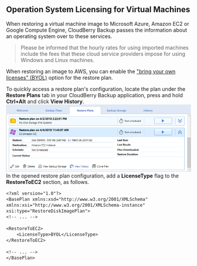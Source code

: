## Operation System Licensing for Virtual Machines

When restoring a virtual machine image to Microsoft Azure, Amazon EC2 or Google Compute Engine, CloudBerry Backup passes the information about an operating system over to these services.

> Please be informed that the hourly rates for using imported machines include the fees that these cloud service providers impose for using Windows and Linux machines.

When restoring an image to AWS, you can enable the ["bring your own licenses" \(BYOL\)](https://aws.amazon.com/windows/resources/licensing/) option for the restore plan.

To quickly access a restore plan's configuration, locate the plan under the **Restore Plans** tab in your CloudBerry Backup application, press and hold **Ctrl+Alt** and click **View History**.![](/assets/restore-plans-view-history.png)In the opened restore plan configuration, add a **LicenseType** flag to the **RestoreToEC2** section, as follows.

```
<?xml version="1.0"?>
<BasePlan xmlns:xsd="http://www.w3.org/2001/XMLSchema" xmlns:xsi="http://www.w3.org/2001/XMLSchema-instance" xsi:type="RestoreDiskImagePlan">
<!-- ... -->​

<RestoreToEC2>
    <LicenseType>BYOL</LicenseType>
</RestoreToEC2>​

<!-- ... -->​
</BasePlan>
```



